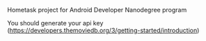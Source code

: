  
Hometask project for Android Developer Nanodegree program

You should generate your api key (https://developers.themoviedb.org/3/getting-started/introduction)